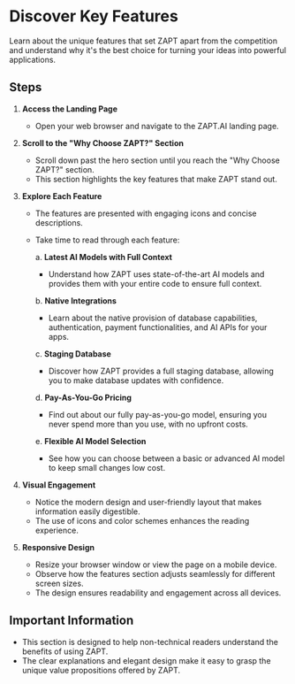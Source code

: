 # Discover Key Features

Learn about the unique features that set ZAPT apart from the competition and understand why it's the best choice for turning your ideas into powerful applications.

## Steps

1. **Access the Landing Page**

   - Open your web browser and navigate to the ZAPT.AI landing page.

2. **Scroll to the "Why Choose ZAPT?" Section**

   - Scroll down past the hero section until you reach the "Why Choose ZAPT?" section.
   - This section highlights the key features that make ZAPT stand out.

3. **Explore Each Feature**

   - The features are presented with engaging icons and concise descriptions.
   - Take time to read through each feature:

     a. **Latest AI Models with Full Context**
        - Understand how ZAPT uses state-of-the-art AI models and provides them with your entire code to ensure full context.

     b. **Native Integrations**
        - Learn about the native provision of database capabilities, authentication, payment functionalities, and AI APIs for your apps.

     c. **Staging Database**
        - Discover how ZAPT provides a full staging database, allowing you to make database updates with confidence.

     d. **Pay-As-You-Go Pricing**
        - Find out about our fully pay-as-you-go model, ensuring you never spend more than you use, with no upfront costs.

     e. **Flexible AI Model Selection**
        - See how you can choose between a basic or advanced AI model to keep small changes low cost.

4. **Visual Engagement**

   - Notice the modern design and user-friendly layout that makes information easily digestible.
   - The use of icons and color schemes enhances the reading experience.

5. **Responsive Design**

   - Resize your browser window or view the page on a mobile device.
   - Observe how the features section adjusts seamlessly for different screen sizes.
   - The design ensures readability and engagement across all devices.

## Important Information

- This section is designed to help non-technical readers understand the benefits of using ZAPT.
- The clear explanations and elegant design make it easy to grasp the unique value propositions offered by ZAPT.
